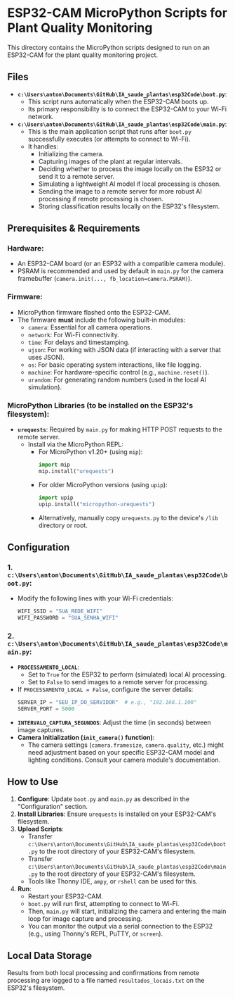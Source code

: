 # ESP32-CAM MicroPython Scripts for Plant Quality Monitoring

This directory contains the MicroPython scripts designed to run on an ESP32-CAM for the plant quality monitoring project.

## Files

*   **`c:\Users\anton\Documents\GitHub\IA_saude_plantas\esp32Code\boot.py`**:
    *   This script runs automatically when the ESP32-CAM boots up.
    *   Its primary responsibility is to connect the ESP32-CAM to your Wi-Fi network.
*   **`c:\Users\anton\Documents\GitHub\IA_saude_plantas\esp32Code\main.py`**:
    *   This is the main application script that runs after `boot.py` successfully executes (or attempts to connect to Wi-Fi).
    *   It handles:
        *   Initializing the camera.
        *   Capturing images of the plant at regular intervals.
        *   Deciding whether to process the image locally on the ESP32 or send it to a remote server.
        *   Simulating a lightweight AI model if local processing is chosen.
        *   Sending the image to a remote server for more robust AI processing if remote processing is chosen.
        *   Storing classification results locally on the ESP32's filesystem.

## Prerequisites & Requirements

### Hardware:
*   An ESP32-CAM board (or an ESP32 with a compatible camera module).
*   PSRAM is recommended and used by default in `main.py` for the camera framebuffer (`camera.init(..., fb_location=camera.PSRAM)`).

### Firmware:
*   MicroPython firmware flashed onto the ESP32-CAM.
*   The firmware **must** include the following built-in modules:
    *   `camera`: Essential for all camera operations.
    *   `network`: For Wi-Fi connectivity.
    *   `time`: For delays and timestamping.
    *   `ujson`: For working with JSON data (if interacting with a server that uses JSON).
    *   `os`: For basic operating system interactions, like file logging.
    *   `machine`: For hardware-specific control (e.g., `machine.reset()`).
    *   `urandom`: For generating random numbers (used in the local AI simulation).

### MicroPython Libraries (to be installed on the ESP32's filesystem):
*   **`urequests`**: Required by `main.py` for making HTTP POST requests to the remote server.
    *   Install via the MicroPython REPL:
        *   For MicroPython v1.20+ (using `mip`):
            ```python
            import mip
            mip.install("urequests")
            ```
        *   For older MicroPython versions (using `upip`):
            ```python
            import upip
            upip.install("micropython-urequests")
            ```
        *   Alternatively, manually copy `urequests.py` to the device's `/lib` directory or root.

## Configuration

### 1. `c:\Users\anton\Documents\GitHub\IA_saude_plantas\esp32Code\boot.py`:
*   Modify the following lines with your Wi-Fi credentials:
    ```python
    WIFI_SSID = "SUA_REDE_WIFI"
    WIFI_PASSWORD = "SUA_SENHA_WIFI"
    ```

### 2. `c:\Users\anton\Documents\GitHub\IA_saude_plantas\esp32Code\main.py`:
*   **`PROCESSAMENTO_LOCAL`**:
    *   Set to `True` for the ESP32 to perform (simulated) local AI processing.
    *   Set to `False` to send images to a remote server for processing.
*   If `PROCESSAMENTO_LOCAL = False`, configure the server details:
    ```python
    SERVER_IP = "SEU_IP_DO_SERVIDOR"  # e.g., "192.168.1.100"
    SERVER_PORT = 5000
    ```
*   **`INTERVALO_CAPTURA_SEGUNDOS`**: Adjust the time (in seconds) between image captures.
*   **Camera Initialization (`init_camera()` function)**:
    *   The camera settings (`camera.framesize`, `camera.quality`, etc.) might need adjustment based on your specific ESP32-CAM model and lighting conditions. Consult your camera module's documentation.

## How to Use

1.  **Configure**: Update `boot.py` and `main.py` as described in the "Configuration" section.
2.  **Install Libraries**: Ensure `urequests` is installed on your ESP32-CAM's filesystem.
3.  **Upload Scripts**:
    *   Transfer `c:\Users\anton\Documents\GitHub\IA_saude_plantas\esp32Code\boot.py` to the root directory of your ESP32-CAM's filesystem.
    *   Transfer `c:\Users\anton\Documents\GitHub\IA_saude_plantas\esp32Code\main.py` to the root directory of your ESP32-CAM's filesystem.
    *   Tools like Thonny IDE, `ampy`, or `rshell` can be used for this.
4.  **Run**:
    *   Restart your ESP32-CAM.
    *   `boot.py` will run first, attempting to connect to Wi-Fi.
    *   Then, `main.py` will start, initializing the camera and entering the main loop for image capture and processing.
    *   You can monitor the output via a serial connection to the ESP32 (e.g., using Thonny's REPL, PuTTY, or `screen`).

## Local Data Storage

Results from both local processing and confirmations from remote processing are logged to a file named `resultados_locais.txt` on the ESP32's filesystem.